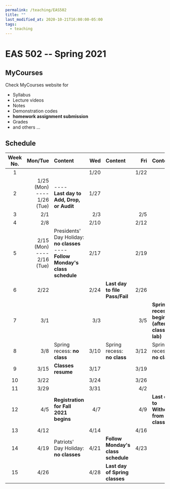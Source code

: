 ```yaml
---
permalink: /teaching/EAS502
title: ""
last_modified_at: 2020-10-21T16:00:00-05:00
tags:
  - teaching
---
```

# EAS 502 -- Spring 2021

## MyCourses
Check MyCourses website for 
* Syllabus 
* Lecture videos 
* Notes 
* Demonstration codes 
* **homework assignment submission**
* Grades
* and others ...

## Schedule

|Week No. | Mon/Tue  | Content | Wed  | Content | Fri  | Content | 
|:-------------: |-------------: | :-------------|-------------: | :-------------|-------------: | :-------------| 
| 1 | | |1/20 | |1/22 |  | 
| 2 |1/25 (Mon)<br>----<br> 1/26 (Tue) |<br>----<br>**Last day to Add, Drop, or Audit** |1/27 | |
| 3 |2/1 | |2/3 | |2/5 |  | 
| 4 |2/8 | |2/10 | |2/12 |  | 
| 5 |2/15 (Mon)<br>----<br> 2/16 (Tue) |Presidents' Day Holiday: **no classes**<br>----<br>**Follow Monday's class schedule** |2/17 | |2/19 |  | 
| 6 |2/22 | |2/24 |**Last day to file Pass/Fail** |2/26 |  | 
| 7 |3/1 | |3/3 | |3/5 |**Spring recess begins (after last class or lab)**  | 
| 8 |3/8 |Spring recess: **no class** |3/10 |Spring recess: **no class** |3/12 |Spring recess: **no class** | 
| 9 |3/15 |**Classes resume** |3/17 | |3/19 |  | 
| 10 |3/22 | |3/24 | |3/26 |  | 
| 11 |3/29 | |3/31 | |4/2 |  | 
| 12 |4/5 |**Registration for Fall 2021 begins** |4/7 | |4/9 |**Last day to Withdraw from a class**  | 
| 13 |4/12 | |4/14 | |4/16 |  | 
| 14 |4/19 |Patriots' Day Holiday: **no classes** |4/21 |**Follow Monday's class schedule** |4/23 |  | 
| 15 |4/26 | |4/28 |**Last day of Spring classes** | |  | 
  
